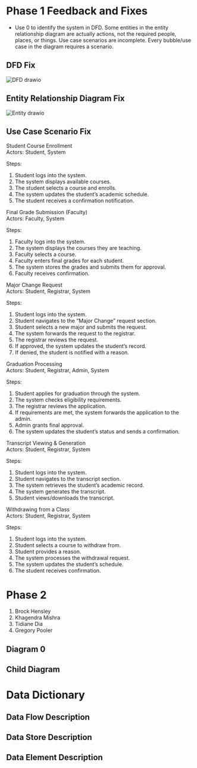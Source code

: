 # Phase 1 Feedback and Fixes
- Use 0 to identify the system in DFD.  Some entities in the entity relationship diagram are actually actions, not the required people, places, or things.  Use case scenarios are incomplete.  Every bubble/use case in the diagram requires a scenario.
  
## DFD Fix
 ![DFD drawio](https://github.com/user-attachments/assets/95113424-b6cc-43a0-8747-f1d54f527f53)

## Entity Relationship Diagram Fix
![Entity drawio](https://github.com/user-attachments/assets/0f54143d-eb8f-4d0b-949b-41aa7823a0f4)

## Use Case Scenario Fix
Student Course Enrollment <br> 
Actors: Student, System  <br>

Steps:  
1. Student logs into the system.
2. The system displays available courses.
3. The student selects a course and enrolls.
4. The system updates the student’s academic schedule.
5. The student receives a confirmation notification.

Final Grade Submission (Faculty)<br>
Actors: Faculty, System <br>

Steps:
1. Faculty logs into the system.
2. The system displays the courses they are teaching.
3. Faculty selects a course.
4. Faculty enters final grades for each student.
5. The system stores the grades and submits them for approval.
6. Faculty receives confirmation.

Major Change Request <br>
Actors: Student, Registrar, System <br>

Steps:
1. Student logs into the system.
2. Student navigates to the “Major Change” request section.
3. Student selects a new major and submits the request.
4. The system forwards the request to the registrar.
5. The registrar reviews the request.
6. If approved, the system updates the student’s record.
7. If denied, the student is notified with a reason.

Graduation Processing <br>
Actors: Student, Registrar, Admin, System <br>

Steps:
1. Student applies for graduation through the system.
2. The system checks eligibility requirements.
3. The registrar reviews the application.
4. If requirements are met, the system forwards the application to the admin.
5. Admin grants final approval.
6. The system updates the student’s status and sends a confirmation.

Transcript Viewing & Generation <br>
Actors: Student, Registrar, System <br>

Steps:
1. Student logs into the system.
2. Student navigates to the transcript section.
3. The system retrieves the student’s academic record.
4. The system generates the transcript.
5. Student views/downloads the transcript.

Withdrawing from a Class <br> 
Actors: Student, Registrar, System <br>

Steps:
1. Student logs into the system.
2. Student selects a course to withdraw from.
3. Student provides a reason.
4. The system processes the withdrawal request.
5. The system updates the student’s schedule.
6. The student receives confirmation.








# Phase 2
 1. Brock Hensley
 2. Khagendra Mishra
 3. Tidiane Dia
 4. Gregory Pooler


## Diagram 0



## Child Diagram



# Data Dictionary
## Data Flow Description

## Data Store Description

## Data Element Description

  
